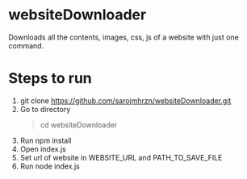 # websiteDownloader
Downloads all the contents, images, css, js of a website with just one command.

# Steps to run
1. git clone https://github.com/sarojmhrzn/websiteDownloader.git
2. Go to directory 
   > cd websiteDownloader
3. Run npm install
4. Open index.js 
5. Set url of website in WEBSITE_URL and PATH_TO_SAVE_FILE
6. Run node index.js
